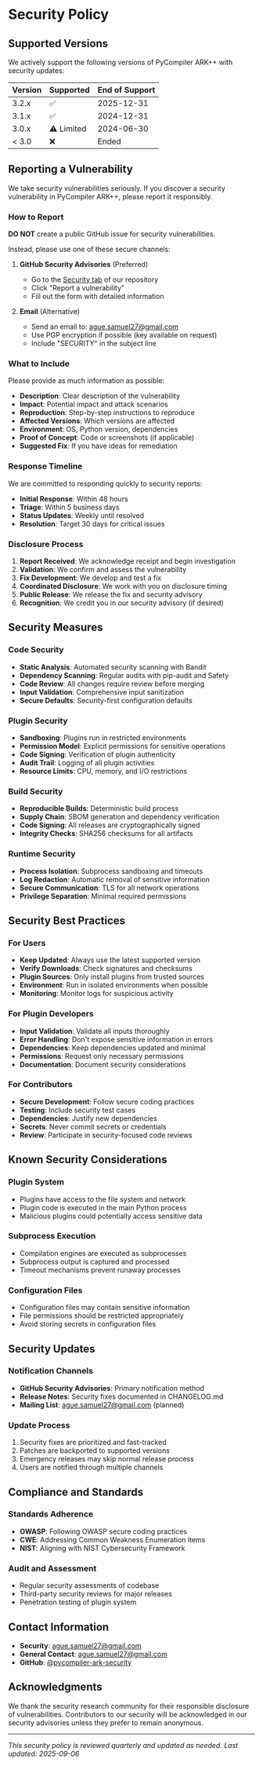 # Security Policy

## Supported Versions

We actively support the following versions of PyCompiler ARK++ with security updates:

| Version | Supported          | End of Support |
| ------- | ------------------ | -------------- |
| 3.2.x   | :white_check_mark: | 2025-12-31     |
| 3.1.x   | :white_check_mark: | 2024-12-31     |
| 3.0.x   | :warning: Limited  | 2024-06-30     |
| < 3.0   | :x:                | Ended          |

## Reporting a Vulnerability

We take security vulnerabilities seriously. If you discover a security vulnerability in PyCompiler ARK++, please report it responsibly.

### How to Report

**DO NOT** create a public GitHub issue for security vulnerabilities.

Instead, please use one of these secure channels:

1. **GitHub Security Advisories** (Preferred)
   - Go to the [Security tab](https://github.com/your-org/pycompiler-ark/security) of our repository
   - Click "Report a vulnerability"
   - Fill out the form with detailed information

2. **Email** (Alternative)
   - Send an email to: ague.samuel27@gmail.com
   - Use PGP encryption if possible (key available on request)
   - Include "SECURITY" in the subject line

### What to Include

Please provide as much information as possible:

- **Description**: Clear description of the vulnerability
- **Impact**: Potential impact and attack scenarios
- **Reproduction**: Step-by-step instructions to reproduce
- **Affected Versions**: Which versions are affected
- **Environment**: OS, Python version, dependencies
- **Proof of Concept**: Code or screenshots (if applicable)
- **Suggested Fix**: If you have ideas for remediation

### Response Timeline

We are committed to responding quickly to security reports:

- **Initial Response**: Within 48 hours
- **Triage**: Within 5 business days
- **Status Updates**: Weekly until resolved
- **Resolution**: Target 30 days for critical issues

### Disclosure Process

1. **Report Received**: We acknowledge receipt and begin investigation
2. **Validation**: We confirm and assess the vulnerability
3. **Fix Development**: We develop and test a fix
4. **Coordinated Disclosure**: We work with you on disclosure timing
5. **Public Release**: We release the fix and security advisory
6. **Recognition**: We credit you in our security advisory (if desired)

## Security Measures

### Code Security

- **Static Analysis**: Automated security scanning with Bandit
- **Dependency Scanning**: Regular audits with pip-audit and Safety
- **Code Review**: All changes require review before merging
- **Input Validation**: Comprehensive input sanitization
- **Secure Defaults**: Security-first configuration defaults

### Plugin Security

- **Sandboxing**: Plugins run in restricted environments
- **Permission Model**: Explicit permissions for sensitive operations
- **Code Signing**: Verification of plugin authenticity
- **Audit Trail**: Logging of all plugin activities
- **Resource Limits**: CPU, memory, and I/O restrictions

### Build Security

- **Reproducible Builds**: Deterministic build process
- **Supply Chain**: SBOM generation and dependency verification
- **Code Signing**: All releases are cryptographically signed
- **Integrity Checks**: SHA256 checksums for all artifacts

### Runtime Security

- **Process Isolation**: Subprocess sandboxing and timeouts
- **Log Redaction**: Automatic removal of sensitive information
- **Secure Communication**: TLS for all network operations
- **Privilege Separation**: Minimal required permissions

## Security Best Practices

### For Users

- **Keep Updated**: Always use the latest supported version
- **Verify Downloads**: Check signatures and checksums
- **Plugin Sources**: Only install plugins from trusted sources
- **Environment**: Run in isolated environments when possible
- **Monitoring**: Monitor logs for suspicious activity

### For Plugin Developers

- **Input Validation**: Validate all inputs thoroughly
- **Error Handling**: Don't expose sensitive information in errors
- **Dependencies**: Keep dependencies updated and minimal
- **Permissions**: Request only necessary permissions
- **Documentation**: Document security considerations

### For Contributors

- **Secure Development**: Follow secure coding practices
- **Testing**: Include security test cases
- **Dependencies**: Justify new dependencies
- **Secrets**: Never commit secrets or credentials
- **Review**: Participate in security-focused code reviews

## Known Security Considerations

### Plugin System
- Plugins have access to the file system and network
- Plugin code is executed in the main Python process
- Malicious plugins could potentially access sensitive data

### Subprocess Execution
- Compilation engines are executed as subprocesses
- Subprocess output is captured and processed
- Timeout mechanisms prevent runaway processes

### Configuration Files
- Configuration files may contain sensitive information
- File permissions should be restricted appropriately
- Avoid storing secrets in configuration files

## Security Updates

### Notification Channels
- **GitHub Security Advisories**: Primary notification method
- **Release Notes**: Security fixes documented in CHANGELOG.md
- **Mailing List**: ague.samuel27@gmail.com (planned)

### Update Process
1. Security fixes are prioritized and fast-tracked
2. Patches are backported to supported versions
3. Emergency releases may skip normal release process
4. Users are notified through multiple channels

## Compliance and Standards

### Standards Adherence
- **OWASP**: Following OWASP secure coding practices
- **CWE**: Addressing Common Weakness Enumeration items
- **NIST**: Aligning with NIST Cybersecurity Framework

### Audit and Assessment
- Regular security assessments of codebase
- Third-party security reviews for major releases
- Penetration testing of plugin system

## Contact Information

- **Security**: ague.samuel27@gmail.com
- **General Contact**: ague.samuel27@gmail.com
- **GitHub**: [@pycompiler-ark-security](https://github.com/pycompiler-ark-security)

## Acknowledgments

We thank the security research community for their responsible disclosure of vulnerabilities. Contributors to our security will be acknowledged in our security advisories unless they prefer to remain anonymous.

---

*This security policy is reviewed quarterly and updated as needed.*
*Last updated: 2025-09-06*
